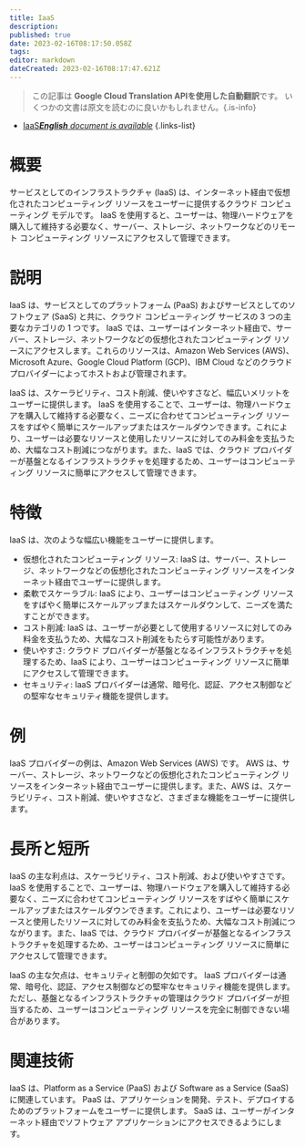 ```yaml
---
title: IaaS
description: 
published: true
date: 2023-02-16T08:17:50.058Z
tags: 
editor: markdown
dateCreated: 2023-02-16T08:17:47.621Z
---
```


> この記事は **Google Cloud Translation APIを使用した自動翻訳**です。
いくつかの文書は原文を読むのに良いかもしれません。{.is-info}



- [IaaS***English** document is available*](/en/Knowledge-base/Dictionary/iaas)
{.links-list}


# 概要
サービスとしてのインフラストラクチャ (IaaS) は、インターネット経由で仮想化されたコンピューティング リソースをユーザーに提供するクラウド コンピューティング モデルです。 IaaS を使用すると、ユーザーは、物理ハードウェアを購入して維持する必要なく、サーバー、ストレージ、ネットワークなどのリモート コンピューティング リソースにアクセスして管理できます。

# 説明
IaaS は、サービスとしてのプラットフォーム (PaaS) およびサービスとしてのソフトウェア (SaaS) と共に、クラウド コンピューティング サービスの 3 つの主要なカテゴリの 1 つです。 IaaS では、ユーザーはインターネット経由で、サーバー、ストレージ、ネットワークなどの仮想化されたコンピューティング リソースにアクセスします。これらのリソースは、Amazon Web Services (AWS)、Microsoft Azure、Google Cloud Platform (GCP)、IBM Cloud などのクラウド プロバイダーによってホストおよび管理されます。

IaaS は、スケーラビリティ、コスト削減、使いやすさなど、幅広いメリットをユーザーに提供します。 IaaS を使用することで、ユーザーは、物理ハードウェアを購入して維持する必要なく、ニーズに合わせてコンピューティング リソースをすばやく簡単にスケールアップまたはスケールダウンできます。これにより、ユーザーは必要なリソースと使用したリソースに対してのみ料金を支払うため、大幅なコスト削減につながります。また、IaaS では、クラウド プロバイダーが基盤となるインフラストラクチャを処理するため、ユーザーはコンピューティング リソースに簡単にアクセスして管理できます。

# 特徴
IaaS は、次のような幅広い機能をユーザーに提供します。

- 仮想化されたコンピューティング リソース: IaaS は、サーバー、ストレージ、ネットワークなどの仮想化されたコンピューティング リソースをインターネット経由でユーザーに提供します。
- 柔軟でスケーラブル: IaaS により、ユーザーはコンピューティング リソースをすばやく簡単にスケールアップまたはスケールダウンして、ニーズを満たすことができます。
- コスト削減: IaaS は、ユーザーが必要として使用するリソースに対してのみ料金を支払うため、大幅なコスト削減をもたらす可能性があります。
- 使いやすさ: クラウド プロバイダーが基盤となるインフラストラクチャを処理するため、IaaS により、ユーザーはコンピューティング リソースに簡単にアクセスして管理できます。
- セキュリティ: IaaS プロバイダーは通常、暗号化、認証、アクセス制御などの堅牢なセキュリティ機能を提供します。

# 例
IaaS プロバイダーの例は、Amazon Web Services (AWS) です。 AWS は、サーバー、ストレージ、ネットワークなどの仮想化されたコンピューティング リソースをインターネット経由でユーザーに提供します。また、AWS は、スケーラビリティ、コスト削減、使いやすさなど、さまざまな機能をユーザーに提供します。

# 長所と短所
IaaS の主な利点は、スケーラビリティ、コスト削減、および使いやすさです。 IaaS を使用することで、ユーザーは、物理ハードウェアを購入して維持する必要なく、ニーズに合わせてコンピューティング リソースをすばやく簡単にスケールアップまたはスケールダウンできます。これにより、ユーザーは必要なリソースと使用したリソースに対してのみ料金を支払うため、大幅なコスト削減につながります。また、IaaS では、クラウド プロバイダーが基盤となるインフラストラクチャを処理するため、ユーザーはコンピューティング リソースに簡単にアクセスして管理できます。

IaaS の主な欠点は、セキュリティと制御の欠如です。 IaaS プロバイダーは通常、暗号化、認証、アクセス制御などの堅牢なセキュリティ機能を提供します。ただし、基盤となるインフラストラクチャの管理はクラウド プロバイダーが担当するため、ユーザーはコンピューティング リソースを完全に制御できない場合があります。

# 関連技術
IaaS は、Platform as a Service (PaaS) および Software as a Service (SaaS) に関連しています。 PaaS は、アプリケーションを開発、テスト、デプロイするためのプラットフォームをユーザーに提供します。 SaaS は、ユーザーがインターネット経由でソフトウェア アプリケーションにアクセスできるようにします。